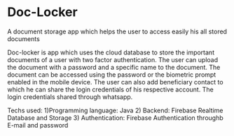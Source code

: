 # Doc-Locker
A document storage app which helps the user to access easily his all stored documents

Doc-locker is app which uses the cloud database to store the important documents of a user with two factor authentication. 
The user can upload the document with a password and a specific name to the document. 
The document can be accessed using the password or the biometric prompt enabled in the mobile device. 
The user can also add beneficiary contact to which he can share the login credentials of his respective account.
The login credentials shared through whatsapp.

Techs used:
1)Programming language: Java 
2) Backend: Firebase Realtime Database and Storage
3) Authentication: Firebase Authentication throughb E-mail and password

